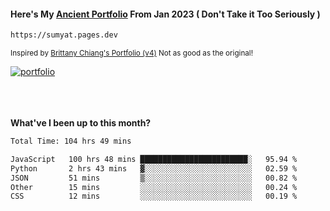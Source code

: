 #### Here's My [Ancient Portfolio](https://sumyat.pages.dev) From Jan 2023 ( Don't Take it Too Seriously ) 
````bash
https://sumyat.pages.dev 
````

<sub>Inspired by [Brittany Chiang's Portfolio (v4)](https://v4.brittanychiang.com/) Not as good as the original!</sub>


<a href='https://sumyat.pages.dev/'>
    <img src='https://github.com/sumyat-aung/sumyat-aung/assets/108873224/c9b4f2be-c585-4dd3-84e1-692c3854a6d8' alt='portfolio' align='center' />
</a>


<br />
<br />


<br />
<br />

**What've I been up to this month?**

<!--START_SECTION:waka-->

```txt
Total Time: 104 hrs 49 mins

JavaScript   100 hrs 48 mins ████████████████████████░   95.94 %
Python       2 hrs 43 mins   ▓░░░░░░░░░░░░░░░░░░░░░░░░   02.59 %
JSON         51 mins         ▒░░░░░░░░░░░░░░░░░░░░░░░░   00.82 %
Other        15 mins         ░░░░░░░░░░░░░░░░░░░░░░░░░   00.24 %
CSS          12 mins         ░░░░░░░░░░░░░░░░░░░░░░░░░   00.19 %
```

<!--END_SECTION:waka-->




